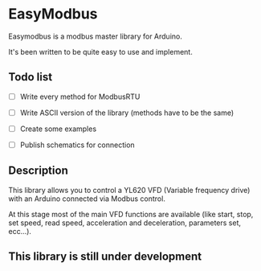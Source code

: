 # EasyModbus
Easymodbus is a modbus master library for Arduino.

It's been written to be quite easy to use and implement.

## Todo list

- [ ] Write every method for ModbusRTU
- [ ] Write ASCII version of the library (methods have to be the same)
- [ ] Create some examples
- [ ] Publish schematics for connection


## Description

This library allows you to control a YL620 VFD (Variable frequency drive) with an Arduino connected via Modbus control.

At this stage most of the main VFD functions are available (like start, stop, set speed, read speed, acceleration and deceleration, parameters set, ecc...).

## This library is still under development


